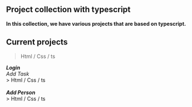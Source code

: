 ## Project collection with typescript

<b> In this collection, we have various projects that are based on typescript. </b>


## Current projects

>  Html / Css / ts 


<b>
<i>Login</i><br /> 
</b>
<i>Add Task</i> <br />  
> Html / Css / ts  <br />  <br />  
<b>
<i>Add Person</i> <br />  
</b>
> Html / Css / ts  <br />  <br />  
